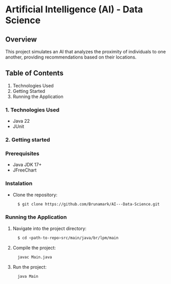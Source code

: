 # Artificial Intelligence (AI) - Data Science


## Overview
This project simulates an AI that analyzes the proximity of individuals to one another, providing recommendations based on their locations.


## Table of Contents
<ol>
  <li>Technologies Used</li>
  <li>Getting Started</li>
  <li>Running the Application</li>
</ol>

### 1. Technologies Used

<ul>
  <li> Java 22</li>
  <li> JUnit</li>
</ul>

### 2. Getting started

### Prerequisites
<ul>
  <li>Java JDK 17+</li>
  <li>JFreeChart</li>
</ul>

### Instalation

<ul>
    <li>Clone the repository:</li>
    
  ```bash
    $ git clone https://github.com/Brunamark/AI---Data-Science.git
  ````

  </ul>
  
### Running the Application
<ol>
<li>Navigate into the project directory:</li>
  
  ```bash
    $ cd <path-to-repo>src/main/java/br/lpm/main
  ````
  <li>Compile the project:</li>
  
  ```bash
    javac Main.java
  ````
  
  <li>Run the project:</li>
  
  ```bash
    java Main
  ````
  </ol>

</ol>
